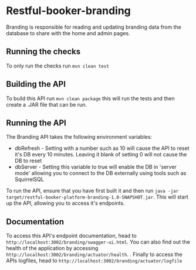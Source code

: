 # Restful-booker-branding

Branding is responsible for reading and updating branding data from the database to share with the home and admin pages.

## Running the checks

To only run the checks run ```mvn clean test```

## Building the API

To build this API run ```mvn clean package``` this will run the tests and then create a .JAR file that can be run.

## Running the API

The Branding API takes the following environment variables:

* dbRefresh - Setting with a number such as 10 will cause the API to reset it's DB every 10 minutes. Leaving it blank of setting 0 will not cause the DB to reset
* dbServer - Setting this variable to true will enable the DB in 'server mode' allowing you to connect to the DB externally using tools such as SquirrelSQL  

To run the API, ensure that you have first built it and then run ```java -jar target/restful-booker-platform-branding-1.0-SNAPSHOT.jar```. This will start up the API, allowing you to access it's endpoints.

## Documentation

To access this API's endpoint documentation, head to ```http://localhost:3002/branding/swagger-ui.html```. You can also find out the health of the application by accessing ```http://localhost:3002/branding/actuator/health```. . Finally to access the APIs logfiles, head to ```http://localhost:3002/branding/actuator/logfile```
